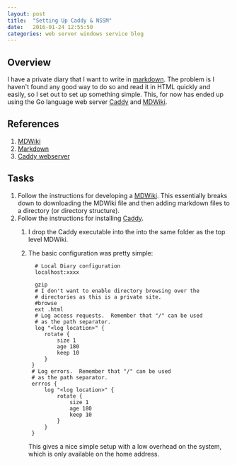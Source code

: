 ```yaml
---
layout: post
title:  "Setting Up Caddy & NSSM"
date:   2016-01-24 12:55:50
categories: web server windows service blog
---
```


## Overview
I have a private diary that I want to write in [markdown][md].  The problem is
I haven't found any good way to do so and read it in HTML quickly and easily,
so I set out to set up something simple.  This, for now has ended up using the
Go language web server [Caddy][caddy] and [MDWiki][mdwiki].

## References 
[md]: https://daringfireball.net/projects/markdown "Markdown"
[mdwiki]: https://dynalon.github.io/mdwiki "MDWiki"
[caddy]: https://caddyserver.com "Caddy"

1. [MDWiki][mdwiki]
1. [Markdown][md]
1. [Caddy webserver][caddy]

## Tasks

1. Follow the instructions for developing a [MDWiki](mdwiki).  This essentially breaks down to downloading the MDWiki file and then adding markdown files to a directory (or directory structure).
1. Follow the instructions for installing [Caddy](caddy).
    1. I drop the Caddy executable into the into the same folder as the top level MDWiki.
    1. The basic configuration was pretty simple:

             # Local Diary configuration
             localhost:xxxx
             
             gzip
             # I don't want to enable directory browsing over the 
             # directories as this is a private site.
             #browse 
             ext .html
             # Log access requests.  Remember that "/" can be used
             # as the path separator.
             log "<log location>" {
                rotate {
                    size 1
                    age 180
                    keep 10
                }
            }
            # Log errors.  Remember that "/" can be used
            # as the path separator.
            errros {
                log "<log location>" {
                    rotate {
                        size 1
                        age 180
                        keep 10
                    }
                }
            }

        This gives a nice simple setup with a low overhead on the system,
        which is only available on the home address.


